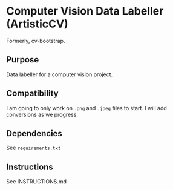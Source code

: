 # Computer Vision Data Labeller (ArtisticCV)

Formerly, cv-bootstrap.

## Purpose
Data labeller for a computer vision project.

## Compatibility
I am going to only work on `.png` and `.jpeg` files to start. I will add conversions as we progress.

## Dependencies
See `requirements.txt`


## Instructions
See INSTRUCTIONS.md
